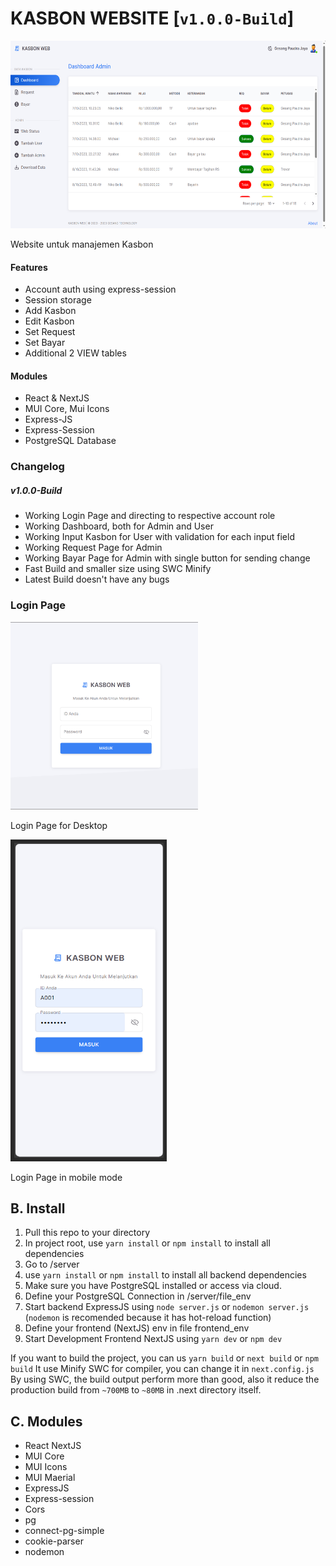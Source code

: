 # KASBON WEBSITE [`v1.0.0-Build`] 

<img src="https://github.com/GesangPJ/kasbon-js/blob/main/public/images/ss/desktop-dashboard-admin.png" width = "600" height = "300" >

Website untuk manajemen Kasbon

#### Features

- Account auth using express-session
- Session storage
- Add Kasbon
- Edit Kasbon
- Set Request
- Set Bayar
- Additional 2 VIEW tables

#### Modules

- React & NextJS
- MUI Core, Mui Icons
- Express-JS
- Express-Session
- PostgreSQL Database

### Changelog

##### v1.0.0-Build

- Working Login Page and directing to respective account role
- Working Dashboard, both for Admin and User
- Working Input Kasbon for User with validation for each input field
- Working Request Page for Admin
- Working Bayar Page for Admin with single button for sending change
- Fast Build and smaller size using SWC Minify
- Latest Build doesn't have any bugs

### Login Page

<img src="https://github.com/GesangPJ/kasbon-js/blob/main/public/images/ss/desktop-login-1.png" width = "300" height = "300" >

Login Page for Desktop

<img src="https://github.com/GesangPJ/kasbon-js/blob/main/public/images/ss/mobile-login.png" width = "250" height = "515" >

Login Page in mobile mode

## B. Install

1. Pull this repo to your directory
2. In project root, use `yarn install` or `npm install` to install all dependencies
3. Go to /server
4. use `yarn install` or `npm install` to install all backend dependencies
5. Make sure you have PostgreSQL installed or access via cloud.
6. Define your PostgreSQL Connection in /server/file_env
7. Start backend ExpressJS using `node server.js` or `nodemon server.js` (`nodemon` is recomended because it has hot-reload function)
8. Define your frontend (NextJS) env in file frontend_env
9. Start Development Frontend NextJS using `yarn dev` or `npm dev`

If you want to build the project, you can us `yarn build` or `next build` or `npm build`
It use Minify SWC for compiler, you can change it in `next.config.js`
By using SWC, the build output perform more than good, also it reduce the production build from `~700MB` to `~80MB` in .next directory itself.

## C. Modules

- React NextJS
- MUI Core
- MUI Icons
- MUI Maerial
- ExpressJS
- Express-session
- Cors
- pg
- connect-pg-simple
- cookie-parser
- nodemon

